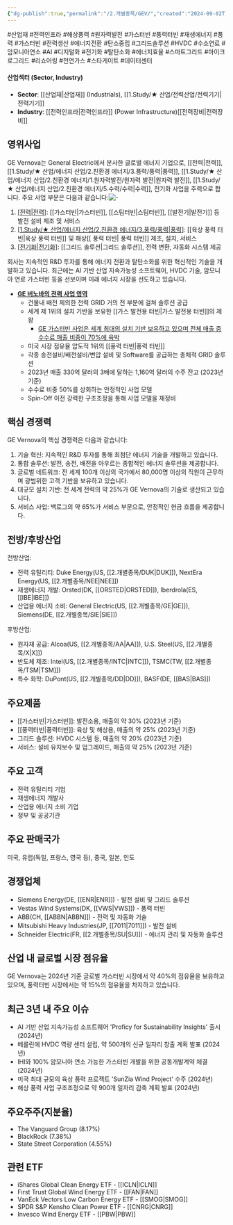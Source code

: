 ```yaml
---
{"dg-publish":true,"permalink":"/2.개별종목/GEV/","created":"2024-09-02T12:14:28.837+09:00","updated":"2025-06-03T20:05:59.210+09:00"}
---
```


#산업재 #전력인프라 #해상풍력 #원자력발전 #가스터빈 #풍력터빈
#재생에너지 #풍력 #가스터빈 #전력생산 #에너지전환 #탄소중립 #그리드솔루션 #HVDC #수소연료 #암모니아연소 #AI #디지털화 #전기화 #탈탄소화 #에너지효율 #스마트그리드 #마이크로그리드 #리쇼어링  #천연가스 #스타게이트 #데이터센터 



#### 산업섹터 (Sector, Industry)

- **Sector**: [[산업재\|산업재]] (Industrials), [[1.Study/★ 산업/전력산업/전력기기\|전력기기]]
- **Industry**: [[전력인프라\|전력인프라]] (Power Infrastructure)[[전력장비\|전력장비]]

## 영위사업

GE Vernova는 General Electric에서 분사한 글로벌 에너지 기업으로, [[전력\|전력]], [[1.Study/★ 산업/에너지 산업/2.친환경 에너지/3.풍력/풍력\|풍력]], [[1.Study/★ 산업/에너지 산업/2.친환경 에너지/1.원자력발전/원자력 발전\|원자력 발전]], [[1.Study/★ 산업/에너지 산업/2.친환경 에너지/5.수력/수력\|수력]], 전기화 사업을 주력으로 합니다. 주요 사업 부문은 다음과 같습니다:![-](/img/user/attachments/Pasted%20image%2020250331172025.png)

1. [[전력\|전력]](Power): [[가스터빈\|가스터빈]], [[스팀터빈\|스팀터빈]], [[발전기\|발전기]] 등 발전 설비 제조 및 서비스
2. [[1.Study/★ 산업/에너지 산업/2.친환경 에너지/3.풍력/풍력\|풍력]](Wind): [[육상 풍력 터빈\|육상 풍력 터빈]] 및 해상[[ 풍력 터빈\| 풍력 터빈]] 제조, 설치, 서비스
3. [[전기화\|전기화]](Electrification): [[그리드 솔루션\|그리드 솔루션]], 전력 변환, 자동화 시스템 제공

회사는 지속적인 R&D 투자를 통해 에너지 전환과 탈탄소화를 위한 혁신적인 기술을 개발하고 있습니다. 최근에는 AI 기반 산업 지속가능성 소프트웨어, HVDC 기술, 암모니아 연료 가스터빈 등을 선보이며 미래 에너지 시장을 선도하고 있습니다.

- **[GE 버노바의 전력 사업 영역](7.1_전력에%20묻는%20네%20개의%20질문들.pdf#page=22&selection=174,0,182,2&color=yellow)**
	- 건물내 배전 제외한 전력 GRID 거의 전 부분에 걸쳐 솔루션 공급
	- 세계 제 1위의 설치 기반을 보유한 [[가스 발전용 터빈\|가스 발전용 터빈]]의 제왕 
		- [GE 가스터빈 사업은 세계 최대의 설치 기반 보유하고 있으며 전체 매출 중 수수료 매출 비중이 70%에 육박](7.1_전력에%20묻는%20네%20개의%20질문들.pdf#page=24&selection=55,0,88,2&color=yellow)
	- 미국 시장 점유율 압도적 1위의 [[풍력 터빈\|풍력 터빈]] 
	- 각종 송전설비/배전설비/변압 설비 및 Software를 공급하는 총체적 GRID 솔루션 
	- 2023년 매출 330억 달러의 3배에 달하는 1,160억 달러의 수주 잔고 (2023년 기준) 
	- 수수료 비중 50%를 상회하는 안정적인 사업 모델 
	- Spin-Off 이전 강력한 구조조정을 통해 사업 모델을 재정비

## 핵심 경쟁력

GE Vernova의 핵심 경쟁력은 다음과 같습니다:

1. 기술 혁신: 지속적인 R&D 투자를 통해 최첨단 에너지 기술을 개발하고 있습니다.
2. 통합 솔루션: 발전, 송전, 배전을 아우르는 종합적인 에너지 솔루션을 제공합니다.
3. 글로벌 네트워크: 전 세계 100개 이상의 국가에서 80,000명 이상의 직원이 근무하며 광범위한 고객 기반을 보유하고 있습니다.
4. 대규모 설치 기반: 전 세계 전력의 약 25%가 GE Vernova의 기술로 생산되고 있습니다.
5. 서비스 사업: 백로그의 약 65%가 서비스 부문으로, 안정적인 현금 흐름을 제공합니다.

## 전방/후방산업

전방산업:

- 전력 유틸리티: Duke Energy(US, [[2.개별종목/DUK\|DUK]]), NextEra Energy(US, [[2.개별종목/NEE\|NEE]])
- 재생에너지 개발: Orsted(DK, [[ORSTED\|ORSTED]]), Iberdrola(ES, [[IBE\|IBE]])
- 산업용 에너지 소비: General Electric(US, [[2.개별종목/GE\|GE]]), Siemens(DE, [[2.개별종목/SIE\|SIE]])

후방산업:

- 원자재 공급: Alcoa(US, [[2.개별종목/AA\|AA]]), U.S. Steel(US, [[2.개별종목/X\|X]])
- 반도체 제조: Intel(US, [[2.개별종목/INTC\|INTC]]), TSMC(TW, [[2.개별종목/TSM\|TSM]])
- 특수 화학: DuPont(US, [[2.개별종목/DD\|DD]]), BASF(DE, [[BAS\|BAS]])

## 주요제품

- [[가스터빈\|가스터빈]]: 발전소용, 매출의 약 30% (2023년 기준)
- [[풍력터빈\|풍력터빈]]: 육상 및 해상용, 매출의 약 25% (2023년 기준)
- 그리드 솔루션: HVDC 시스템 등, 매출의 약 20% (2023년 기준)
- 서비스: 설비 유지보수 및 업그레이드, 매출의 약 25% (2023년 기준)

## 주요 고객

- 전력 유틸리티 기업
- 재생에너지 개발사
- 산업용 에너지 소비 기업
- 정부 및 공공기관

## 주요 판매국가

미국, 유럽(독일, 프랑스, 영국 등), 중국, 일본, 인도

## 경쟁업체

- Siemens Energy(DE, [[ENR\|ENR]]) - 발전 설비 및 그리드 솔루션
- Vestas Wind Systems(DK, [[VWS\|VWS]]) - 풍력 터빈
- ABB(CH, [[ABBN\|ABBN]]) - 전력 및 자동화 기술
- Mitsubishi Heavy Industries(JP, [[7011\|7011]]) - 발전 설비
- Schneider Electric(FR, [[2.개별종목/SU\|SU]]) - 에너지 관리 및 자동화 솔루션

## 산업 내 글로벌 시장 점유율

GE Vernova는 2024년 기준 글로벌 가스터빈 시장에서 약 40%의 점유율을 보유하고 있으며, 풍력터빈 시장에서는 약 15%의 점유율을 차지하고 있습니다.

## 최근 3년 내 주요 이슈

- AI 기반 산업 지속가능성 소프트웨어 'Proficy for Sustainability Insights' 출시 (2024년)
- 베를린에 HVDC 역량 센터 설립, 약 500개의 신규 일자리 창출 계획 발표 (2024년)
- IHI와 100% 암모니아 연소 가능한 가스터빈 개발을 위한 공동개발계약 체결 (2024년)
- 미국 최대 규모의 육상 풍력 프로젝트 'SunZia Wind Project' 수주 (2024년)
- 해상 풍력 사업 구조조정으로 약 900개 일자리 감축 계획 발표 (2024년)

## 주요주주(지분율)

- The Vanguard Group (8.17%)
- BlackRock (7.38%)
- State Street Corporation (4.55%)

## 관련 ETF

- iShares Global Clean Energy ETF - [[ICLN\|ICLN]]
- First Trust Global Wind Energy ETF - [[FAN\|FAN]]
- VanEck Vectors Low Carbon Energy ETF - [[SMOG\|SMOG]]
- SPDR S&P Kensho Clean Power ETF - [[CNRG\|CNRG]]
- Invesco Wind Energy ETF - [[PBW\|PBW]]